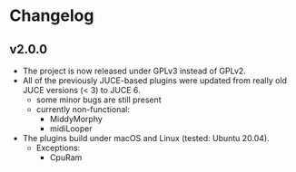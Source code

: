 # Changelog

## v2.0.0

-   The project is now released under GPLv3 instead of GPLv2.
-   All of the previously JUCE-based plugins were updated from really old JUCE versions (< 3) to JUCE 6.
    -   some minor bugs are still present
    -   currently non-functional:
        -   MiddyMorphy
        -   midiLooper
-   The plugins build under macOS and Linux (tested: Ubuntu 20.04).
    -   Exceptions:
        -   CpuRam
